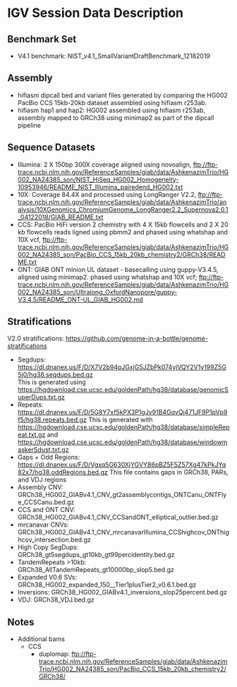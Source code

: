 # IGV Session Data Description

## Benchmark Set  
- V4.1 benchmark: NIST_v4.1_SmallVariantDraftBenchmark_12182019  

## Assembly  
- hifiasm dipcall bed and variant files generated by comparing the HG002 PacBio CCS 15kb-20kb dataset assembled using hifiasm r253ab.
- hifiasm hap1 and hap2: HG002 assembled using hifiasm r253ab, assembly mapped to GRCh38 using minimap2 as part of the dipcall pipeline  

## Sequence Datasets  
- Illumina: 2 X 150bp 300X coverage aligned using novoalign, ftp://ftp-trace.ncbi.nlm.nih.gov/ReferenceSamples/giab/data/AshkenazimTrio/HG002_NA24385_son/NIST_HiSeq_HG002_Homogeneity-10953946/README_NIST_Illumina_pairedend_HG002.txt  
- 10X: Coverage 84.4X and processed using LongRanger V2.2, ftp://ftp-trace.ncbi.nlm.nih.gov/ReferenceSamples/giab/data/AshkenazimTrio/analysis/10XGenomics_ChromiumGenome_LongRanger2.2_Supernova2.0.1_04122018/GIAB_README.txt
- CCS: PacBio HiFi version 2 chemistry with 4 X 15kb flowcells and 2 X 20 kb flowcells reads ligned using pbmm2 and phased using whatshap and 10X vcf, ftp://ftp-trace.ncbi.nlm.nih.gov/ReferenceSamples/giab/data/AshkenazimTrio/HG002_NA24385_son/PacBio_CCS_15kb_20kb_chemistry2/GRCh38/README.txt
- ONT: GIAB ONT minion UL dataset - basecalling using guppy-V3.4.5, aligned using minimap2. phased using whatshap and 10X vcf; ftp://ftp-trace.ncbi.nlm.nih.gov/ReferenceSamples/giab/data/AshkenazimTrio/HG002_NA24385_son/Ultralong_OxfordNanopore/guppy-V3.4.5/README_ONT-UL_GIAB_HG002.md 

## Stratifications 
V2.0 stratifications: https://github.com/genome-in-a-bottle/genome-stratifications 

- Segdups: https://dl.dnanex.us/F/D/X7V2b94pJGxjG5JZbPk074yjVQY2V1y199Z5G5j0/hg38.segdups.bed.gz  
  This is generated using https://hgdownload.cse.ucsc.edu/goldenPath/hg38/database/genomicSuperDups.txt.gz  
- Repeats: https://dl.dnanex.us/F/D/5G8Y7xf5kPX3P1gJv91B4GqvQj471JF9P1pVp9f5/hg38.repeats.bed.gz
  This is generated with https://hgdownload.cse.ucsc.edu/goldenPath/hg38/database/simpleRepeat.txt.gz and https://hgdownload.cse.ucsc.edu/goldenPath/hg38/database/windowmaskerSdust.txt.gz  
- Gaps + Odd Regions: https://dl.dnanex.us/F/D/Vgxq5G630XjYGVY86pBZ5F5Z57Xg47kPkJYq82x7/hg38.oddRegions.bed.gz
  This file contains gaps in GRCh38, PARs, and VDJ regions
- Assembly CNV: GRCh38_HG002_GIABv4.1_CNV_gt2assemblycontigs_ONTCanu_ONTFlye_CCSCanu.bed.gz  
- CCS and ONT CNV: GRCh38_HG002_GIABv4.1_CNV_CCSandONT_elliptical_outlier.bed.gz  
- mrcanavar CNVs: GRCh38_HG002_GIABv4.1_CNV_mrcanavarIllumina_CCShighcov_ONThighcov_intersection.bed.gz  
- High Copy SegDups: GRCh38_gt5segdups_gt10kb_gt99percidentity.bed.gz  
- TandemRepeats >10kb: GRCh38_AllTandemRepeats_gt10000bp_slop5.bed.gz  
- Expanded V0.6 SVs: GRCh38_HG002_expanded_150__Tier1plusTier2_v0.6.1.bed.gz  
- Inversions: GRCh38_HG002_GIABv4.1_inversions_slop25percent.bed.gz  
- VDJ: GRCh38_VDJ.bed.gz  


## Notes
- Additional bams  
    - CCS
        - duplomap: ftp://ftp-trace.ncbi.nlm.nih.gov/ReferenceSamples/giab/data/AshkenazimTrio/HG002_NA24385_son/PacBio_CCS_15kb_20kb_chemistry2/GRCh38/
        
